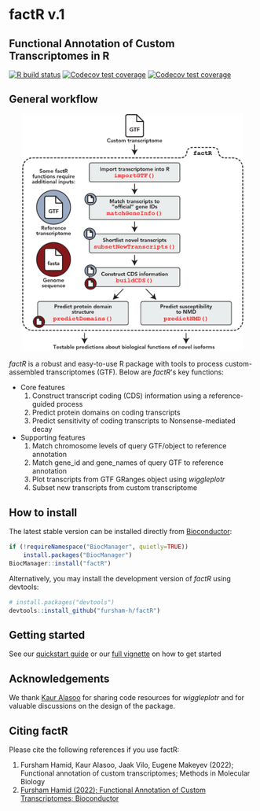 # **factR v.1**

## Functional Annotation of Custom Transcriptomes in R

<!-- badges: start -->
[![R build status](https://github.com/fursham-h/factR/workflows/R-CMD-check/badge.svg)](https://github.com/fursham-h/factR/actions)
[![Codecov test coverage](https://github.com/fursham-h/factR/workflows/test-coverage/badge.svg)](https://github.com/fursham-h/factR/actions)
[![Codecov test coverage](https://codecov.io/gh/fursham-h/factR/branch/master/graph/badge.svg)](https://app.codecov.io/gh/fursham-h/factR?branch=master)
<!-- badges: end -->
  
## General workflow
<p align="center">
  <img src="man/figures/factR_workflow.png" width="450"/>
</p>

*factR* is a robust and easy-to-use R package with tools to process custom-assembled transcriptomes (GTF). Below are *factR*'s key functions:

* Core features 
  1. Construct transcript coding (CDS) information 
  using a reference-guided process
  2. Predict protein domains on coding transcripts
  3. Predict sensitivity of coding transcripts to Nonsense-mediated decay
* Supporting features 
  1. Match chromosome levels of query GTF/object to reference annotation
  2. Match gene_id and gene_names of query GTF to reference annotation
  3. Plot transcripts from GTF GRanges object using *wiggleplotr*
  4. Subset new transcripts from custom transcriptome

## How to install
The latest stable version can be installed directly from [Bioconductor](https://bioconductor.org/packages/release/bioc/html/factR.html):
```r
if (!requireNamespace("BiocManager", quietly=TRUE))
    install.packages("BiocManager")
BiocManager::install("factR")
```

Alternatively, you may install the development version of *factR* using devtools:
```r
# install.packages("devtools")
devtools::install_github("fursham-h/factR")
```

## Getting started
See our [quickstart guide](https://fursham-h.github.io/factR/articles/quickstart.html) or our 
[full vignette](https://fursham-h.github.io/factR/articles/factR.html) on how to get started

## Acknowledgements
We thank [Kaur Alasoo](https://github.com/kauralasoo) for sharing code 
resources for *wiggleplotr* and for valuable discussions on the design 
of the package.

## Citing factR
Please cite the following references if you use factR:

1. Fursham Hamid, Kaur Alasoo, Jaak Vilo, Eugene Makeyev (2022); Functional annotation of custom transcriptomes; Methods in Molecular Biology
2. [Fursham Hamid (2022); Functional Annotation of Custom Transcriptomes; Bioconductor](https://bioconductor.org/packages/release/bioc/html/factR.html)






